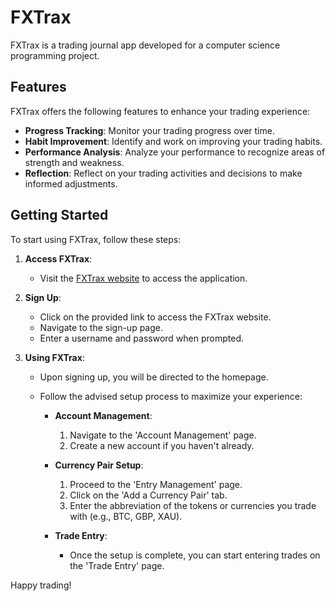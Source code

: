# FXTrax

FXTrax is a trading journal app developed for a computer science programming project.

## Features

FXTrax offers the following features to enhance your trading experience:

- **Progress Tracking**: Monitor your trading progress over time.
- **Habit Improvement**: Identify and work on improving your trading habits.
- **Performance Analysis**: Analyze your performance to recognize areas of strength and weakness.
- **Reflection**: Reflect on your trading activities and decisions to make informed adjustments.

## Getting Started

To start using FXTrax, follow these steps:

1. **Access FXTrax**:

   - Visit the [FXTrax website](https://fxtrax.vercel.app/) to access the application.

2. **Sign Up**:

   - Click on the provided link to access the FXTrax website.
   - Navigate to the sign-up page.
   - Enter a username and password when prompted.

3. **Using FXTrax**:

   - Upon signing up, you will be directed to the homepage.
   - Follow the advised setup process to maximize your experience:

     - **Account Management**:

       1. Navigate to the 'Account Management' page.
       2. Create a new account if you haven't already.

     - **Currency Pair Setup**:

       1. Proceed to the 'Entry Management' page.
       2. Click on the 'Add a Currency Pair' tab.
       3. Enter the abbreviation of the tokens or currencies you trade with (e.g., BTC, GBP, XAU).

     - **Trade Entry**:
       - Once the setup is complete, you can start entering trades on the 'Trade Entry' page.

Happy trading!
